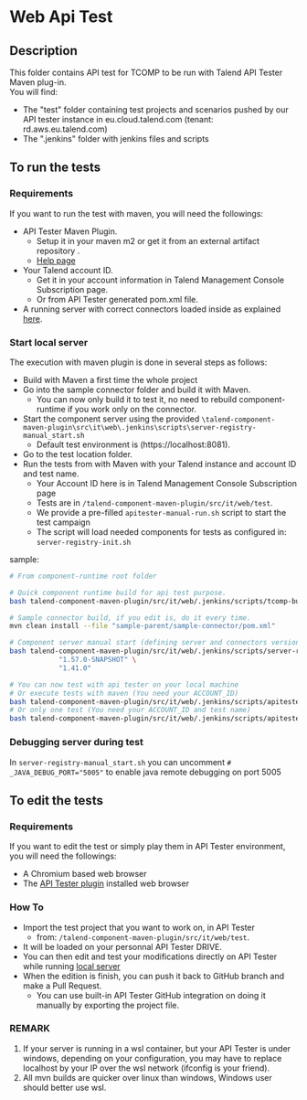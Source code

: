 # Web Api Test

## Description
This folder contains API test for TCOMP to be run with Talend API Tester Maven plug-in.  
You will find:
 - The "test" folder containing test projects and scenarios pushed by our API tester instance in eu.cloud.talend.com (tenant: rd.aws.eu.talend.com)
 - The ".jenkins" folder with jenkins files and scripts

## To run the tests
### Requirements
If you want to run the test with maven, you will need the followings:

- API Tester Maven Plugin.
  - Setup it in your maven m2 or get it from an external artifact repository .
  - [Help page](https://help.talend.com/r/en-US/Cloud/api-tester-user-guide/installing-maven-plugin)
- Your Talend account ID.
  - Get it in your account information in Talend Management Console Subscription page.
  - Or from API Tester generated pom.xml file.
- A running server with correct connectors loaded inside as explained [here](#Start-local-server).

### Start local server
The execution with maven plugin is done in several steps as follows:
- Build with Maven a first time the whole project
- Go into the sample connector folder and build it with Maven.
  - You can now only build it to test it, no need to rebuild component-runtime if you work only on the connector.
- Start the component server using the provided `\talend-component-maven-plugin\src\it\web\.jenkins\scripts\server-registry-manual_start.sh`
  - Default test environment is (https://localhost:8081).
- Go to the test location folder.
- Run the tests from with Maven  with your Talend instance and account ID and test name.
  - Your Account ID here is in Talend Management Console Subscription page
  - Tests are in `/talend-component-maven-plugin/src/it/web/test`.
  - We provide a pre-filled `apitester-manual-run.sh` script to start the test campaign
  - The script will load needed components for tests as configured in: `server-registry-init.sh`

sample:
```bash
# From component-runtime root folder

# Quick component runtime build for api test purpose.
bash talend-component-maven-plugin/src/it/web/.jenkins/scripts/tcomp-build-fast.sh pom.xml

# Sample connector build, if you edit is, do it every time.
mvn clean install --file "sample-parent/sample-connector/pom.xml"

# Component server manual start (defining server and connectors version
bash talend-component-maven-plugin/src/it/web/.jenkins/scripts/server-registry-manual_start.sh \
            "1.57.0-SNAPSHOT" \
            "1.41.0"

# You can now test with api tester on your local machine
# Or execute tests with maven (You need your ACCOUNT_ID)
bash talend-component-maven-plugin/src/it/web/.jenkins/scripts/apitester-manual-run.sh ACCOUNT_ID
# Or only one test (You need your ACCOUNT_ID and test name)
bash talend-component-maven-plugin/src/it/web/.jenkins/scripts/apitester-manual-single-run.sh ACCOUNT_ID tck-bulk-api-test
```

### Debugging server during test
In `server-registry-manual_start.sh` you can uncomment `# _JAVA_DEBUG_PORT="5005"` to enable java remote debugging on port 5005

## To edit the tests
### Requirements
If you want to edit the test or simply play them in API Tester environment, you will need the followings:
- A Chromium based web browser
- The [API Tester plugin](https://chrome.google.com/webstore/detail/talend-api-tester-free-ed/aejoelaoggembcahagimdiliamlcdmfm) installed web browser

### How To
- Import the test project that you want to work on, in API Tester
  - from: `/talend-component-maven-plugin/src/it/web/test`.
- It will be loaded on your personnal API Tester DRIVE.
- You can then edit and test your modifications directly on API Tester while running [local server](#Start-local-server)
- When the edition is finish, you can push it back to GitHub branch and make a Pull Request.
  - You can use built-in API Tester GitHub integration on doing it manually by exporting the project file.

### REMARK
1. If your server is running in a wsl container, but your API Tester is under windows, depending on your configuration, you may have to replace localhost by your IP over the wsl network (ifconfig is your friend).
2. All mvn builds are quicker over linux than windows, Windows user should better use wsl.
